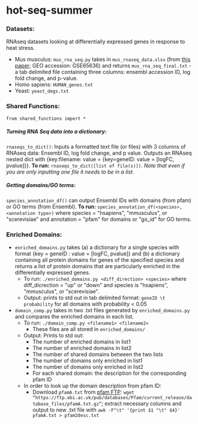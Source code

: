 # hot-seq-summer

### Datasets:

RNAseq datasets looking at differentially expressed genes in response to heat stress.

* Mus musculus: `mus_rna_seq.py` takes in `mus_rnaseq_data.xlsx` (from [this paper](https://elifesciences.org/articles/07687/); GEO accession: GSE65636) and returns `mus_rna_seq_final.txt` - a tab delimited file containing three columns: ensembl accession ID, log fold change, and p-value.
* Homo sapiens: `HUMAN_genes.txt`
* Yeast: `yeast_degs.txt`

### Shared Functions:
`from shared_functions import *`

##### Turning RNA Seq data into a dictionary:

`rnaseqs_to_dict()`: Inputs a formatted text file (or files) with 3 columns of RNAseq data: Ensembl ID, log fold change, and p value. Outputs an RNAseq nested dict with {key:filename: value = {key=geneID: value = [logFC, pvalue]}}. **To run:** `rnaseqs_to_dict([list of file(s)])`. *Note that even if you are only inputting one file it needs to be in a list.*

##### Getting domains/GO terms:

`species_annotation_df()` can output Ensembl IDs with domains (from pfam) or GO terms (from Ensembl). **To run:** `species_annotation_df(<species>, <annotation type>)` where species = "hsapiens", "mmusculus", or "scerevisiae" and annotation = "pfam" for domains or "go_id" for GO terms.

### Enriched Domains:

* `enriched_domains.py` takes (a) a dictionary for a single species with format {key = geneID : value = [logFC, pvalue]} and (b) a dictionary containing all protein domains for genes of the specified species and returns a list of protein domains that are particularly enriched in the differentially expressed genes.
  * To run: `./enriched_domains.py <diff_direction> <species>` where diff_dicrection = "up" or "down" and species is "hsapiens", "mmusculus", or "scerevisiae".
  * Output: prints to std out in tab delimited format: `geneID \t probability` for all domains with probability < 0.05
* `domain_comp.py` takes in two .txt files generated by `enriched_domains.py` and compares the enriched domains in each list.
  * To run: `./domain_comp.py <filename1> <filename2>`
    * These files are all stored in `enriched_domains/`
  * Output: Prints to std out:
    * The number of enriched domains in list1
    * The number of enriched domains in list2
    * The number of shared domains between the two lists
    * The number of domains only enriched in list1
    * The number of domains only enriched in list2
    * For each shared domain: the description for the corresponding pfam ID
  * In order to look up the domain description from pfam ID:
    * Download `pfamA.txt` from [pfam FTP](https://ftp.ebi.ac.uk/pub/databases/Pfam/current_release/database_files/): `wget “https://ftp.ebi.ac.uk/pub/databases/Pfam/current_release/database_files/pfamA.txt.gz”`; extract necessary columns and output to new .txt file with `awk -F"\t" '{print $1 "\t" $4}' pfamA.txt > pfam2desc.txt`
